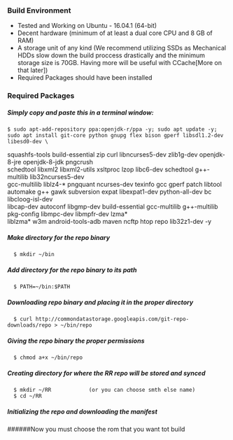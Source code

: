 ### Build Environment
- Tested and Working on  Ubuntu - 16.04.1 (64-bit)
- Decent hardware (minimum of at least a dual core CPU and 8 GB of RAM)
- A storage unit of any kind (We recommend utilizing SSDs as Mechanical HDDs slow down the build proccess drastically and the minimum storage size is 70GB. Having more will be useful with CCache[More on that later])
- Required Packages should have been installed

### Required Packages
##### Simply copy and paste this in a terminal window:
	$ sudo apt-add-repository ppa:openjdk-r/ppa -y; sudo apt update -y; sudo apt install git-core python gnupg flex bison gperf libsdl1.2-dev libesd0-dev \
squashfs-tools build-essential zip curl libncurses5-dev zlib1g-dev openjdk-8-jre openjdk-8-jdk pngcrush \
schedtool libxml2 libxml2-utils xsltproc lzop libc6-dev schedtool g++-multilib lib32ncurses5-dev \
gcc-multilib liblz4-* pngquant ncurses-dev texinfo gcc gperf patch libtool \
automake g++ gawk subversion expat libexpat1-dev python-all-dev bc libcloog-isl-dev \
libcap-dev autoconf libgmp-dev build-essential gcc-multilib g++-multilib pkg-config libmpc-dev libmpfr-dev lzma* \
liblzma* w3m android-tools-adb maven ncftp htop repo lib32z1-dev -y

##### Make directory for the repo binary

      $ mkdir ~/bin

##### Add directory for the repo binary to its path

      $ PATH=~/bin:$PATH

##### Downloading repo binary and placing it in the proper directory

      $ curl http://commondatastorage.googleapis.com/git-repo-downloads/repo > ~/bin/repo

##### Giving the repo binary the proper permissions

      $ chmod a+x ~/bin/repo

##### Creating directory for where the RR repo will be stored and synced

      $ mkdir ~/RR            (or you can choose smth else name)
      $ cd ~/RR
	  
##### Initializing the repo and downloading the manifest
######Now you must choose the rom that you want tot build